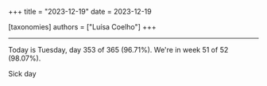 +++
title = "2023-12-19"
date = 2023-12-19

[taxonomies]
authors = ["Luísa Coelho"]
+++

---

Today is Tuesday, day 353 of 365 (96.71%). We're in week 51 of 52 (98.07%).

Sick day
